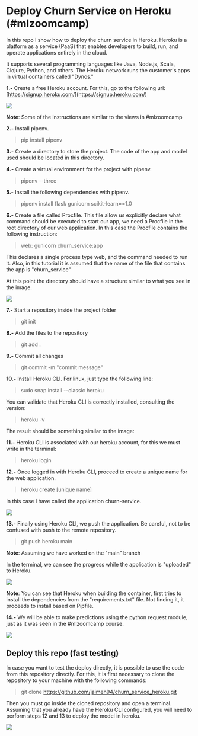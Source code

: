 # Deploy Churn Service on Heroku (#mlzoomcamp)

In this repo I show how to deploy the churn service in Heroku.  Heroku is a platform as a service (PaaS) that enables developers to build, run, and operate applications entirely in the cloud.

It supports several programming languages like Java, Node.js, Scala, Clojure, Python, and others. The Heroku network runs the customer's apps in virtual containers called "Dynos."



**1.-** Create a free Heroku account. For this, go to the following url: [https://signup.heroku.com/](https://signup.heroku.com/) 

![](heroku_images/create_free_account.png) 


**Note**: Some of the instructions are similar to the views in #mlzoomcamp


**2.-** Install pipenv.
> pip install pipenv

**3.-** Create a directory to store the project. The code of the app and model used should be located in this directory.

**4.-** Create a virtual environment for the project with pipenv.
> pipenv --three

**5.-** Install the following dependencies with pipenv.
> pipenv install flask gunicorn scikit-learn==1.0

**6.-** Create a file called Procfile. This file allow us explicitly declare what command should be executed to start our app, we need a Procfile in the root directory of our web application. In this case the Procfile contains the following instruction:
> web: gunicorn churn_service:app

This declares a single process type web, and the command needed to run it. Also, in this tutorial it is assumed that the name of the file that contains the app is "churn_service"

At this point the directory should have a structure similar to what you see in the image.

![](heroku_images/tree.png) 

**7.-** Start a repository inside the project folder
> git init

**8.-** Add the files to the repository
> git add .

**9.-** Commit all changes
> git commit -m "commit message"

**10.-** Install Heroku CLI. For linux, just type the following line:
> sudo snap install --classic heroku

You can validate that Heroku CLI is correctly installed, consulting the version:

> heroku -v

The result should be something similar to the image:

**11.-** Heroku CLI is associated with our heroku account, for this we must write in the terminal:
> heroku login

**12.-** Once logged in with Heroku CLI, proceed to create a unique name for the web application.
>heroku create [unique name]

In this case I have called the application churn-service. 

![](heroku_images/create_web_app.png) 

**13.-** Finally using Heroku CLI, we push the application. Be careful, not to be confused with push to the remote repository.
> git push heroku main

**Note**: Assuming we have worked on the "main" branch

In the terminal, we can see the progress while the application is "uploaded" to Heroku.

![](heroku_images/deploy.png)

**Note**: You can see that Heroku when building the container, first tries to install the dependencies from the "requirements.txt" file. Not finding it, it proceeds to install based on Pipfile.

**14.-** We will be able to make predictions using the python request module, just as it was seen in the #mlzoomcamp course.

![](heroku_images/testing.png) 

## Deploy this repo (fast testing)
In case you want to test the deploy directly, it is possible to use the code from this repository directly. For this, it is first necessary to clone the repository to your machine with the following commands:
> git clone https://github.com/jaimeh94/churn_service_heroku.git

Then you must go inside the cloned repository and open a terminal. Assuming that you already have the Heroku CLI configured, you will need to perform steps 12 and 13 to deploy the model in heroku.

![](heroku_images/fast_testing.png) 